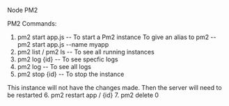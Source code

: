 Node PM2

PM2 Commands:
1. pm2 start app.js -- To start a Pm2 instance 
   To give an alias to pm2 -- pm2 start app.js --name myapp
2. pm2 list / pm2 ls  -- To see all running instances
3. pm2 log {id} -- To see specfic logs
4. pm2 log --  To see all logs
5. pm2 stop {id} -- To stop the instance

This instance will not have the changes made. Then the server will need to be restarted
6. pm2 restart app / {id}
7. pm2 delete 0
